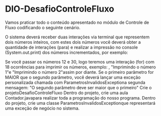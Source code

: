 # DIO-DesafioControleFluxo

Vamos praticar todo o conteúdo apresentado no módulo de Controle de Fluxo codificando o seguinte cenário.

O sistema deverá receber duas interações via terminal que representem dois números inteiros, com estes dois números você deverá obter a quantidade de interações (para) e realizar a impressão no console (System.out.print) dos números incrementados, por exemplo:

Se você passar os números 12 e 30, logo teremos uma interação (for) com 18 ocorrências para imprimir os números, exemplo: , "Imprimindo o número 1"e "Imprimindo o número 2"assim por diante.
Se o primeiro parâmetro for MAIOR que o segundo parâmetro, você deverá lançar uma exceção personalizada chamada com ParametrosInvalidosExceptiona segunda mensagem: "O segundo parâmetro deve ser maior que o primeiro"
Crie o projetoDesafioControleFluxo
Dentro do projeto, crie uma aula Contador.javapara realizar toda a programação do nosso programa.
Dentro do projeto, crie uma classe ParametrosInvalidosExceptionque representará uma exceção de negócio no sistema.
